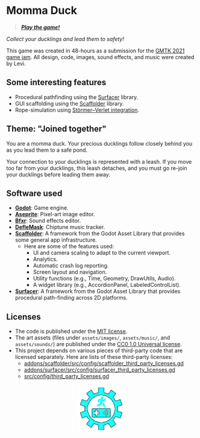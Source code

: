 # Momma Duck

> _**[Play the game!](https://levi.dev/gmtk21)**_

_Collect your ducklings and lead them to safety!_

This game was created in 48-hours as a submission for the [GMTK 2021 game jam](https://itch.io/jam/gmtk-2021). All design, code, images, sound effects, and music were created by Levi.

## Some interesting features

-   Procedural pathfinding using the [Surfacer](https://godotengine.org/asset-library/asset/968) library.
-   GUI scaffolding using the [Scaffolder](https://godotengine.org/asset-library/asset/969) library.
-   Rope-simulation using [Störmer–Verlet integration](https://en.wikipedia.org/wiki/Verlet_integration).

## Theme: "Joined together"

You are a momma duck. Your precious ducklings follow closely behind you as you lead them to a safe pond.

Your connection to your ducklings is represented with a leash. If you move too far from your ducklings, this leash detaches, and you must go re-join your ducklings before leading them away.

## Software used

-   **[Godot](https://godotengine.org/)**: Game engine.
-   **[Aseprite](https://www.aseprite.org/)**: Pixel-art image editor.
-   **[Bfxr](https://www.bfxr.net/)**: Sound effects editor.
-   **[DefleMask](https://deflemask.com/)**: Chiptune music tracker.
-   **[Scaffolder](https://godotengine.org/asset-library/asset/969)**: A framework from the Godot Asset Library that provides some general app infrastructure.
    -   Here are some of the features used:
        -   UI and camera scaling to adapt to the current viewport.
        -   Analytics.
        -   Automatic crash log reporting.
        -   Screen layout and navigation.
        -   Utility functions (e.g., Time, Geometry, DrawUtils, Audio).
        -   A widget library (e.g., AccordionPanel, LabeledControlList).
-   **[Surfacer](https://godotengine.org/asset-library/asset/968)**: A framework from the Godot Asset Library that provides procedural path-finding across 2D platforms.

## Licenses

-   The code is published under the [MIT license](LICENSE).
-   The art assets (files under `assets/images/`, `assets/music/`, and `assets/sounds/`) are published under the [CC0 1.0 Universal license](https://creativecommons.org/publicdomain/zero/1.0/deed.en).
-   This project depends on various pieces of third-party code that are licensed separately. Here are lists of these third-party licenses:
    -   [addons/scaffolder/src/config/scaffolder_third_party_licenses.gd](https://github.com/SnoringCatGames/scaffolder/blob/master/src/config/scaffolder_third_party_licenses.gd)
    -   [addons/surfacer/src/config/surfacer_third_party_licenses.gd](https://github.com/SnoringCatGames/surfacer/blob/master/src/config/surfacer_third_party_licenses.gd)
    -   [src/config/third_party_licenses.gd](./src/config/third_party_licenses.gd)

<p align="center">
  <img src="assets/images/loading.gif"
       alt="An animated GIF.">
</p>
